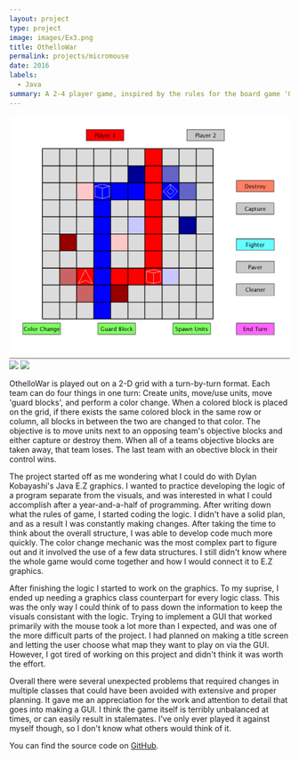 ```yaml
---
layout: project
type: project
image: images/Ex3.png
title: OthelloWar
permalink: projects/micromouse
date: 2016
labels:
  - Java
summary: A 2-4 player game, inspired by the rules for the board game 'Othello'.
---
```


<div class="ui small rounded images">
  <img class="ui image" src="../images/Ex3.png">
  <img class="ui image" src="../images/Ex2.jpg">
  <img class="ui image" src="../images/Ex1.jpg">
</div>

OthelloWar is played out on a 2-D grid with a turn-by-turn format. Each team can do four things in one turn: Create units, move/use units, move 'guard blocks', and perform a color change. When a colored block is placed on the grid, if there exists the same colored block in the same row or column, all blocks in between the two are changed to that color. The objective is to move units next to an opposing team's objective blocks and either capture or destroy them. When all of a teams objective blocks are taken away, that team loses. The last team with an obective block in their control wins.

The project started off as me wondering what I could do with Dylan Kobayashi's Java E.Z graphics. I wanted to practice developing the logic of a program separate from the visuals, and was interested in what I could accomplish after a year-and-a-half of programming. After writing down what the rules of game, I started coding the logic. I didn't have a solid plan, and as a result I was constantly making changes. After taking the time to think about the overall structure, I was able to develop code much more quickly. The color change mechanic was the most complex part to figure out and it involved the use of a few data structures. I still didn't know where the whole game would come together and how I would connect it to E.Z graphics.

After finishing the logic I started to work on the graphics. To my suprise, I ended up needing a graphics class counterpart for every logic class. This was the only way I could think of to pass down the information to keep the visuals consistant with the logic. Trying to implement a GUI that worked primarily with the mouse took a lot more than I expected, and was one of the more difficult parts of the project. I had planned on making a title screen and letting the user choose what map they want to play on via the GUI. However, I got tired of working on this project and didn't think it was worth the effort.

Overall there were several unexpected problems that required changes in multiple classes that could have been avoided with extensive and proper planning. It gave me an appreciation for the work and attention to detail that goes into making a GUI. I think the game itself is terribly unbalanced at times, or can easily result in stalemates. I've only ever played it against myself though, so I don't know what others would think of it.

You can find the source code on [GitHub](https://github.com/zach2heth/OthelloWar).


